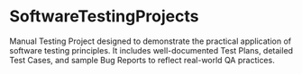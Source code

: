 # SoftwareTestingProjects
Manual Testing Project designed to demonstrate the practical application of software testing principles. It includes well-documented Test Plans, detailed Test Cases, and sample Bug Reports to reflect real-world QA practices.
